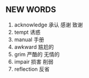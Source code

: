## NEW WORDS

1. acknowledge 承认 感谢 致谢
2. tempt 诱惑
3. manual 手册
4. awkward 尴尬的
5. grim 严酷的 无情的
6. impair 损害 削弱
7. reflection 反省
